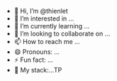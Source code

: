 - 👋 Hi, I’m @thienlet
- 👀 I’m interested in ...
- 🌱 I’m currently learning ...
- 💞️ I’m looking to collaborate on ...
- 📫 How to reach me ...
- 😄 Pronouns: ...
- ⚡ Fun fact: ...
- 🚀 My stack:...TP
<!---
thienlet/thienlet is a ✨ special ✨ repository because its `README.md` (this file) appears on your GitHub profile.
You can click the Preview link to take a look at your changes.
--->
